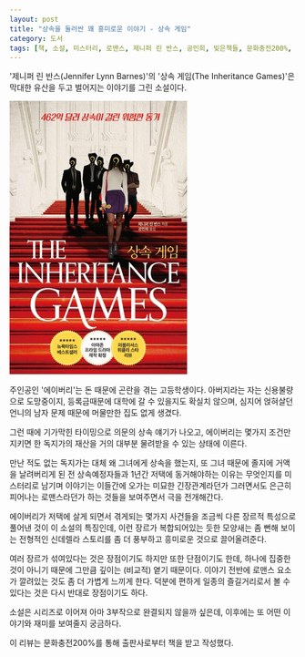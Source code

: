 ```yaml
---
layout: post
title: "상속을 둘러싼 꽤 흥미로운 이야기 - 상속 게임"
category: 도서
tags: [책, 소설, 미스터리, 로맨스, 제니퍼 린 반스, 공민희, 빚은책들, 문화충전200%, 서평]
---
```


'제니퍼 린 반스(Jennifer Lynn Barnes)'의
'상속 게임(The Inheritance Games)'은
막대한 유산을 두고 벌어지는 이야기를 그린 소설이다.

![표지](/images/book/inheritance-games-book-h480.jpg)

주인공인 '에이버리'는 돈 때문에 곤란을 겪는 고등학생이다.
아버지라는 자는 신용불량으로 도망중이지,
등록금때문에 대학에 갈 수 있을지도 확실치 않으며,
심지어 얹혀살던 언니의 남자 문제 때문에 머물만한 집도 없게 생겼다.

그런 때에 기가막힌 타이밍으로 의문의 상속 얘기가 나오고,
에이버리는 몇가지 조건만 지키면 한 독지가의 재산을 거의 대부분 물려받을 수 있는 상태에 이른다.

만난 적도 없는 독지가는 대체 왜 그녀에게 상속을 했는지,
또 그녀 때문에 졸지에 거액을 날려버리게 된 전 상속예정자들과
1년간 저택에 동거해야하는 이유는 무엇인지를 미스터리로 남기며
이야기는 이들간에 오가는 미묘한 긴장관계라던가
그러면서도 은근히 피어나는 로맨스라던가 하는 것들을 보여주면서 극을 전개해간다.

에이버리가 저택에 살게 되면서 겪게되는 몇가지 사건들을
조금씩 다른 장르적 특성으로 풀어낸 것이 이 소설의 특징인데,
이런 장르가 복합되어있는 듯한 모양새는
좀 뻔해 보이는 전형적인 신데렐라 스토리를 좀 더 풍부하고 흥미로운 것으로 끌어올려준다.

여러 장르가 섞여있다는 것은 장점이기도 하지만 또한 단점이기도 한데,
하나에 집중한 것이 아니기 때문에 그만큼 깊이는 (비교적) 옅기 때문이다.
이야기 전반에 로맨스 요소가 깔려있는 것도 좀 더 가볍게 느끼게 한다.
덕분에 편하게 일종의 즐길거리로서 볼 수 있다는 것은 다시 반대로 장점이기도 하다.

소설은 시리즈로 이어져 아마 3부작으로 완결되지 않을까 싶은데,
이후에는 또 어떤 이야기와 재미를 보여줄지 궁금하다.



<div class="im im-info">
이 리뷰는 문화충전200%를 통해 출판사로부터 책을 받고 작성했다.
</div>
